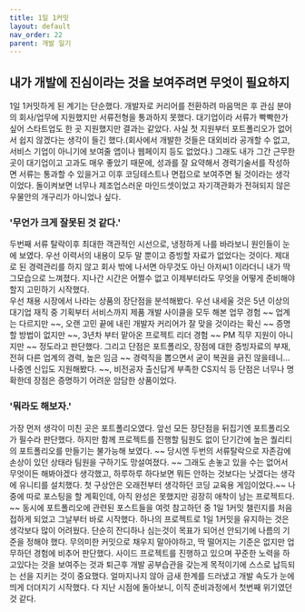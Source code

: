 ```yaml
---
title: 1일 1커밋
layout: default
nav_order: 22
parent: 개발 일기
---
```


## 내가 개발에 진심이라는 것을 보여주려면 무엇이 필요하지   
   
   
1일 1커밋하게 된 계기는 단순했다. 개발자로 커리어를 전환하려 마음먹은 후 관심 분야의 회사/업무에 지원했지만 서류전형을 통과하지 못했다. 대기업이라 서류가 빡빡한가 싶어 스타트업도 한 곳 지원했지만 결과는 같았다. 사실 첫 지원부터 포트폴리오가 없어서 쉽지 않겠다는 생각이 들긴 했다.(회사에서 개발한 것들은 대외비라 공개할 수 없고, 서비스 기업이 아니기에 보여줄 앱이나 웹페이지 등도 없었다.) 그래도 내가 그간 근무한 곳이 대기업이고 고과도 매우 좋았기 때문에, 성과를 잘 요약해서 경력기술서를 작성하면 서류는 통과할 수 있을거고 이후 코딩테스트나 면접으로 보여주면 될 것이라는 생각이었다. 돌이켜보면 너무나 제조업스러운 마인드셋이었고 자기객관화가 전혀되지 않은 우물안의 개구리가 아니었나 싶다.   
   
### '무언가 크게 잘못된 것 같다.'   
   
   
두번째 서류 탈락이후 최대한 객관적인 시선으로, 냉정하게 나를 바라보니 원인들이 눈에 보였다. 우선 이력서의 내용이 모두 말 뿐이고 증빙할 자료가 없었다는 것이다. 제대로 된 경력관리를 하지 않고 회사 밖에 나서면 아무것도 아닌 아저씨1 이라더니 내가 딱 그모습으로 느껴졌다. 지나간 시간은 어쩔수 없고 이제부터라도 무엇을 어떻게 준비해야 할지 고민하기 시작했다.   
우선 채용 시장에서 나라는 상품의 장단점을 분석해봤다. 우선 내세울 것은 5년 이상의 대기업 재직 중 기획부터 서비스까지 제품 개발 사이클을 모두 해본 업무 경험 ~~ 업계는 다르지만 ~~, 오랜 고민 끝에 내린 개발자 커리어가 잘 맞을 것이라는 확신 ~~ 증명할 방법이 없지만 ~~, 3년차 부터 맡아온 프로젝트 리더 경험 ~~ PM 직무 지원이 아니지만 ~~ 정도라고 판단했다. 그리고 단점은 포트폴리오, 장점에 대한 증빙자료의 부재, 전혀 다른 업계의 경력, 높은 임금 ~~ 경력직을 뽑으면서 굳이 복권을 긁진 않을테니... 나중엔 신입도 지원해봤다. ~~, 비전공자 출신답게 부족한 CS지식 등 단점은 너무나 명확한데 장점은 증명하기 어려운 암담한 상품이었다.   
   
### '뭐라도 해보자.'
   

가장 먼저 생각이 미친 곳은 포트폴리오였다. 앞선 모든 장단점을 뒤집기엔 포트폴리오가 필수라 판단했다. 하지만 함께 프로젝트를 진행할 팀원도 없이 단기간에 높은 퀄리티의 포트폴리오를 만들기는 불가능해 보였다. ~~ 당시엔 두번의 서류탈락으로 자존감에 손상이 있던 상태라 팀원을 구하기도 망설여졌다. ~~ 그래도 손놓고 있을 수는 없어서 무엇이든 해봐야겠다 생각했고, 하루하루 하다보면 뭐든 안하는 것보다는 낫겠다는 생각에 유니티를 설치했다. 첫 구상안은 오래전부터 생각하던 코딩 교육용 게임이었다.~~ 나중에 따로 포스팅을 할 계획인데, 아직 완성은 못했지만 굉장히 애착이 남는 프로젝트다. ~~ 동시에 포트폴리오에 관련된 포스트들을 여럿 참고하던 중 1일 1커밋 챌린지를 처음 접하게 되었고 그날부터 바로 시작했다. 하나의 프로젝트로 1일 1커밋을 유지하는 것은 생각보다 많이 어려웠다. 단순히 잔디하나 심는것이 목표가 되어선 안되기에 나름의 기준을 정해야 했다. 무의미한 커밋으로 채우지 말아야하고, 딱 떨어지는 기준은 없지만 업무하던 경험에 비추어 판단했다. 사이드 프로젝트를 진행하고 있으며 꾸준한 노력을 하고있다는 것을 보여주는 것과 퇴근후 개발 공부습관을 갖는게 목적이기에 스스로 납득되는 선을 지키는 것이 중요했다.  얼마지나지 않아 금새 한계를 드러냈고 개발 속도가 눈에 띄게 더뎌지기 시작했다. 다 지난 시점에 돌아보니, 이직 준비과정에서 첫번째 위기였던 것 같다. 

